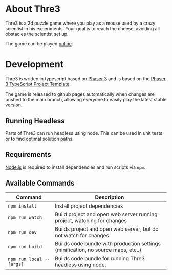 # About Thre3

Thre3 is a 2d puzzle game where you play as a mouse used by a crazy scientist in his experiments.
Your goal is to reach the cheese, avoiding all obstacles the scientist set up.

The game can be played [online](https://joachimmarin.github.io/Thre3/).

# Development

Thre3 is written in typescript based on [Phaser 3](https://phaser.io/) and is based on the [Phaser 3 TypeScript Project Template](https://github.com/photonstorm/phaser3-typescript-project-template).

The game is released to github pages automatically when changes are pushed to the main branch, allowing everyone to easily play the latest stable version.

## Running Headless

Parts of Thre3 can run headless using node. This can be used in unit tests or to find optimal solution paths.

## Requirements

[Node.js](https://nodejs.org) is required to install dependencies and run scripts via `npm`.

## Available Commands

| Command                   | Description                                                                       |
| ------------------------- | --------------------------------------------------------------------------------- |
| `npm install`             | Install project dependencies                                                      |
| `npm run watch`           | Build project and open web server running project, watching for changes           |
| `npm run dev`             | Builds project and open web server, but do not watch for changes                  |
| `npm run build`           | Builds code bundle with production settings (minification, no source maps, etc..) |
| `npm run local -- [args]` | Builds code bundle for running Thre3 headless using node.                         |

